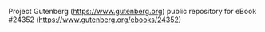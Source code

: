 Project Gutenberg (https://www.gutenberg.org) public repository for eBook #24352 (https://www.gutenberg.org/ebooks/24352)

